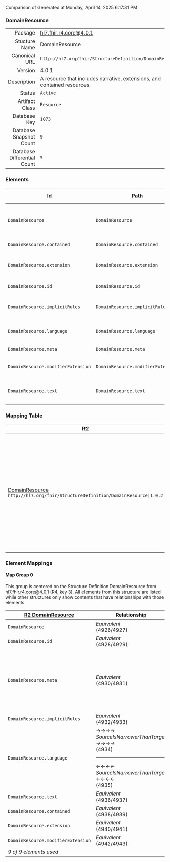 Comparison of 
Generated at Monday, April 14, 2025 6:17:31 PM

### DomainResource

|      |     |
| ---: | --- |
| Package | hl7.fhir.r4.core@4.0.1 |
| Stucture Name | DomainResource |
| Canonical URL | `http://hl7.org/fhir/StructureDefinition/DomainResource` |
| Version | 4.0.1 |
| Description | A resource that includes narrative, extensions, and contained resources. |
| Status | `Active` |
| Artifact Class | `Resource` |
| Database Key | `1073` |
| Database Snapshot Count | `9` |
| Database Differential Count | `5` |

### Elements

| Id | Path | Name | Base Path | Short | Cardinality | Collated Type | Binding Strength | Binding Value Set |
| -- | ---- | ---- | --------- | ----- | ----------- | ------------- | ---------------- | ----------------- |
| `DomainResource` | `DomainResource` | `DomainResource` | DomainResource | A resource with narrative, extensions, and contained resources | 0..* | DomainResource |  |  |
| `DomainResource.contained` | `DomainResource.contained` | `contained` | DomainResource.contained | Contained, inline Resources | 0..* | Resource |  |  |
| `DomainResource.extension` | `DomainResource.extension` | `extension` | DomainResource.extension | Additional content defined by implementations | 0..* | Extension |  |  |
| `DomainResource.id` | `DomainResource.id` | `id` | Resource.id | Logical id of this artifact | 0..1 | id |  |  |
| `DomainResource.implicitRules` | `DomainResource.implicitRules` | `implicitRules` | Resource.implicitRules | A set of rules under which this content was created | 0..1 | uri |  |  |
| `DomainResource.language` | `DomainResource.language` | `language` | Resource.language | Language of the resource content | 0..1 | code | `Required` | `http://hl7.org/fhir/ValueSet/all-languages` |
| `DomainResource.meta` | `DomainResource.meta` | `meta` | Resource.meta | Metadata about the resource | 0..1 | Meta |  |  |
| `DomainResource.modifierExtension` | `DomainResource.modifierExtension` | `modifierExtension` | DomainResource.modifierExtension | Extensions that cannot be ignored | 0..* | Extension |  |  |
| `DomainResource.text` | `DomainResource.text` | `text` | DomainResource.text | Text summary of the resource, for human interpretation | 0..1 | Narrative |  |  |
### Mapping Table

| R2 | Comparison | R3 | Comparison | R4 | Comparison | R4B | Comparison | R5
| --- | --- | --- | --- | --- | --- | --- | --- | ---
| [DomainResource](/docs/R2/Resources/DomainResource.md)<br/> `http://hl7.org/fhir/StructureDefinition/DomainResource\|1.0.2` | →→→→→→→<br/>`SourceIsNarrowerThanTarget`<br/>- DBKey: `1295`<br/>- Reviewed: `n/a`<br/>- By: `n/a`<br/>- Identical: `False`<br/>→→→→→→→<hr/>←←←←←←←<br/>`Equivalent`<br/>- DBKey: `1296`<br/>- Reviewed: `n/a`<br/>- By: `n/a`<br/>- Identical: `False`<br/>←←←←←←←| [DomainResource](/docs/R3/Resources/DomainResource.md)<br/> `http://hl7.org/fhir/StructureDefinition/DomainResource\|3.0.2` | →→→→→→→<br/>`SourceIsNarrowerThanTarget`<br/>- DBKey: `1303`<br/>- Reviewed: `n/a`<br/>- By: `n/a`<br/>- Identical: `False`<br/>→→→→→→→<hr/>←←←←←←←<br/>`Equivalent`<br/>- DBKey: `1304`<br/>- Reviewed: `n/a`<br/>- By: `n/a`<br/>- Identical: `False`<br/>←←←←←←←| [DomainResource](/docs/R4/Resources/DomainResource.md)<br/> `http://hl7.org/fhir/StructureDefinition/DomainResource\|4.0.1` | →→→→→→→<br/>`Equivalent`<br/>- DBKey: `1471`<br/>- Reviewed: `n/a`<br/>- By: `n/a`<br/>- Identical: `False`<br/>→→→→→→→<hr/>←←←←←←←<br/>`Equivalent`<br/>- DBKey: `1472`<br/>- Reviewed: `n/a`<br/>- By: `n/a`<br/>- Identical: `False`<br/>←←←←←←←| [DomainResource](/docs/R4B/Resources/DomainResource.md)<br/> `http://hl7.org/fhir/StructureDefinition/DomainResource\|4.3.0` | →→→→→→→<br/>`Equivalent`<br/>- DBKey: `1655`<br/>- Reviewed: `n/a`<br/>- By: `n/a`<br/>- Identical: `False`<br/>→→→→→→→<hr/>←←←←←←←<br/>`Equivalent`<br/>- DBKey: `1656`<br/>- Reviewed: `n/a`<br/>- By: `n/a`<br/>- Identical: `False`<br/>←←←←←←←| [DomainResource](/docs/R5/Resources/DomainResource.md)<br/> `http://hl7.org/fhir/StructureDefinition/DomainResource\|5.0.0` 

### Element Mappings


#### Map Group 0

This group is centered on the Structure Definition DomainResource from hl7.fhir.r4.core@4.0.1 (R4, key 3).
All elements from this structure are listed while other structures only show contents that have relationships with those elements.

| [R2 DomainResource](/docs/R2/Resources/DomainResource.md)| Relationship | [R3 DomainResource](/docs/R3/Resources/DomainResource.md)| Relationship | R4 DomainResource| Relationship | [R4B DomainResource](/docs/R4B/Resources/DomainResource.md)| Relationship | [R5 DomainResource](/docs/R5/Resources/DomainResource.md)
| --- | --- | --- | --- | --- | --- | --- | --- | ---
| `DomainResource`| _Equivalent_<br/>(4926/4927)| `DomainResource`| _Equivalent_<br/>(13307/13308)| **`DomainResource`**| _Equivalent_<br/>(26129/26130)| `DomainResource`| _Equivalent_<br/>(40912/40913)| `DomainResource`
| `DomainResource.id`| _Equivalent_<br/>(4928/4929)| `DomainResource.id`| _Equivalent_<br/>(13309/13310)| **`DomainResource.id`**| _Equivalent_<br/>(26131/26132)| `DomainResource.id`| _Equivalent_<br/>(40914/40915)| `DomainResource.id`
| `DomainResource.meta`| _Equivalent_<br/>(4930/4931)| `DomainResource.meta`| →→→→ _SourceIsNarrowerThanTarget_ →→→→ <br/>(13311)<hr/>←←←← _SourceIsBroaderThanTarget_ ←←←← <br/>(13312)| **`DomainResource.meta`**| _Equivalent_<br/>(26133/26134)| `DomainResource.meta`| _Equivalent_<br/>(40916/40917)| `DomainResource.meta`
| `DomainResource.implicitRules`| _Equivalent_<br/>(4932/4933)| `DomainResource.implicitRules`| _Equivalent_<br/>(13313/13314)| **`DomainResource.implicitRules`**| _Equivalent_<br/>(26135/26136)| `DomainResource.implicitRules`| _Equivalent_<br/>(40918/40919)| `DomainResource.implicitRules`
| `DomainResource.language`| →→→→ _SourceIsNarrowerThanTarget_ →→→→ <br/>(4934)<hr/>←←←← _SourceIsNarrowerThanTarget_ ←←←← <br/>(4935)| `DomainResource.language`| →→→→ _SourceIsNarrowerThanTarget_ →→→→ <br/>(13315)<hr/>←←←← _SourceIsNarrowerThanTarget_ ←←←← <br/>(13316)| **`DomainResource.language`**| _Equivalent_<br/>(26137/26138)| `DomainResource.language`| _Equivalent_<br/>(40920/40921)| `DomainResource.language`
| `DomainResource.text`| _Equivalent_<br/>(4936/4937)| `DomainResource.text`| _Equivalent_<br/>(13317/13318)| **`DomainResource.text`**| _Equivalent_<br/>(26139/26140)| `DomainResource.text`| _Equivalent_<br/>(40922/40923)| `DomainResource.text`
| `DomainResource.contained`| _Equivalent_<br/>(4938/4939)| `DomainResource.contained`| _Equivalent_<br/>(13319/13320)| **`DomainResource.contained`**| _Equivalent_<br/>(26141/26142)| `DomainResource.contained`| _Equivalent_<br/>(40924/40925)| `DomainResource.contained`
| `DomainResource.extension`| _Equivalent_<br/>(4940/4941)| `DomainResource.extension`| _Equivalent_<br/>(13321/13322)| **`DomainResource.extension`**| _Equivalent_<br/>(26143/26144)| `DomainResource.extension`| _Equivalent_<br/>(40926/40927)| `DomainResource.extension`
| `DomainResource.modifierExtension`| _Equivalent_<br/>(4942/4943)| `DomainResource.modifierExtension`| _Equivalent_<br/>(13323/13324)| **`DomainResource.modifierExtension`**| _Equivalent_<br/>(26145/26146)| `DomainResource.modifierExtension`| _Equivalent_<br/>(40928/40929)| `DomainResource.modifierExtension`
| *9 of 9 elements used* | | *9 of 9 elements used* | | *9 of 9 elements used* | | *9 of 9 elements used* | | *9 of 9 elements used* 

